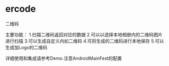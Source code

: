# ercode
二维码

主要功能：
1.扫描二维码返回对应的数据
2.可以以选择本地相册内的二维码图片进行扫描
3.可以生成自定义内如二维码
4.可将生成的二维码进行本地保存
5.可以生成加Logo的二维码

详细使用和集成请参考Demo.注意AndroidMainFest的配置
